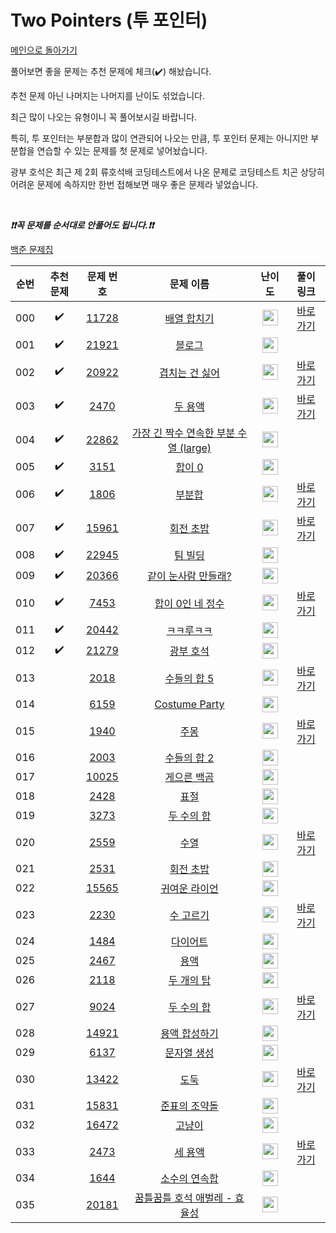 # Two Pointers (투 포인터)

[메인으로 돌아가기](https://github.com/tony9402/baekjoon)

풀어보면 좋을 문제는 추천 문제에 체크(:heavy_check_mark:) 해놨습니다.

추천 문제 아닌 나머지는 나머지를 난이도 섞었습니다.

최근 많이 나오는 유형이니 꼭 풀어보시길 바랍니다.

특히, 투 포인터는 부분합과 많이 연관되어 나오는 만큼, 투 포인터 문제는 아니지만 부분합을 연습할 수 있는 문제를 첫 문제로 넣어놨습니다.

광부 호석은 최근 제 2회 류호석배 코딩테스트에서 나온 문제로 코딩테스트 치곤 상당히 어려운 문제에 속하지만 한번 접해보면 매우 좋은 문제라 넣었습니다.

<br>

***❗️❗️꼭 문제를 순서대로 안풀어도 됩니다.❗️❗️***

[백준 문제집](https://www.acmicpc.net/workbook/view/6782)


|순번|추천 문제|문제 번호|문제 이름|난이도|풀이 링크|
|:--:|:--:|:--:|:--:|:--:|:--:|
|000|:heavy_check_mark:|<a href="https://www.acmicpc.net/problem/11728" target="_blank">11728</a>|<a href="https://www.acmicpc.net/problem/11728" target="_blank">배열 합치기</a>|<img height="25px" width="25px" src="https://static.solved.ac/tier_small/6.svg"/>|<a href="https://github.com/tony9402/algorithm-solutions/tree/main/solutions/baekjoon/11728" target="_blank">바로 가기</a>|
|001|:heavy_check_mark:|<a href="https://www.acmicpc.net/problem/21921" target="_blank">21921</a>|<a href="https://www.acmicpc.net/problem/21921" target="_blank">블로그</a>|<img height="25px" width="25px" src="https://static.solved.ac/tier_small/8.svg"/>||
|002|:heavy_check_mark:|<a href="https://www.acmicpc.net/problem/20922" target="_blank">20922</a>|<a href="https://www.acmicpc.net/problem/20922" target="_blank">겹치는 건 싫어</a>|<img height="25px" width="25px" src="https://static.solved.ac/tier_small/10.svg"/>|<a href="https://github.com/tony9402/algorithm-solutions/tree/main/solutions/baekjoon/20922" target="_blank">바로 가기</a>|
|003|:heavy_check_mark:|<a href="https://www.acmicpc.net/problem/2470" target="_blank">2470</a>|<a href="https://www.acmicpc.net/problem/2470" target="_blank">두 용액</a>|<img height="25px" width="25px" src="https://static.solved.ac/tier_small/11.svg"/>|<a href="https://github.com/tony9402/algorithm-solutions/tree/main/solutions/baekjoon/2470" target="_blank">바로 가기</a>|
|004|:heavy_check_mark:|<a href="https://www.acmicpc.net/problem/22862" target="_blank">22862</a>|<a href="https://www.acmicpc.net/problem/22862" target="_blank">가장 긴 짝수 연속한 부분 수열 (large)</a>|<img height="25px" width="25px" src="https://static.solved.ac/tier_small/11.svg"/>||
|005|:heavy_check_mark:|<a href="https://www.acmicpc.net/problem/3151" target="_blank">3151</a>|<a href="https://www.acmicpc.net/problem/3151" target="_blank">합이 0</a>|<img height="25px" width="25px" src="https://static.solved.ac/tier_small/12.svg"/>||
|006|:heavy_check_mark:|<a href="https://www.acmicpc.net/problem/1806" target="_blank">1806</a>|<a href="https://www.acmicpc.net/problem/1806" target="_blank">부분합</a>|<img height="25px" width="25px" src="https://static.solved.ac/tier_small/12.svg"/>|<a href="https://github.com/tony9402/algorithm-solutions/tree/main/solutions/baekjoon/1806" target="_blank">바로 가기</a>|
|007|:heavy_check_mark:|<a href="https://www.acmicpc.net/problem/15961" target="_blank">15961</a>|<a href="https://www.acmicpc.net/problem/15961" target="_blank">회전 초밥</a>|<img height="25px" width="25px" src="https://static.solved.ac/tier_small/12.svg"/>|<a href="https://github.com/tony9402/algorithm-solutions/tree/main/solutions/baekjoon/15961" target="_blank">바로 가기</a>|
|008|:heavy_check_mark:|<a href="https://www.acmicpc.net/problem/22945" target="_blank">22945</a>|<a href="https://www.acmicpc.net/problem/22945" target="_blank">팀 빌딩</a>|<img height="25px" width="25px" src="https://static.solved.ac/tier_small/12.svg"/>||
|009|:heavy_check_mark:|<a href="https://www.acmicpc.net/problem/20366" target="_blank">20366</a>|<a href="https://www.acmicpc.net/problem/20366" target="_blank">같이 눈사람 만들래?</a>|<img height="25px" width="25px" src="https://static.solved.ac/tier_small/13.svg"/>||
|010|:heavy_check_mark:|<a href="https://www.acmicpc.net/problem/7453" target="_blank">7453</a>|<a href="https://www.acmicpc.net/problem/7453" target="_blank">합이 0인 네 정수</a>|<img height="25px" width="25px" src="https://static.solved.ac/tier_small/14.svg"/>|<a href="https://github.com/tony9402/algorithm-solutions/tree/main/solutions/baekjoon/7453" target="_blank">바로 가기</a>|
|011|:heavy_check_mark:|<a href="https://www.acmicpc.net/problem/20442" target="_blank">20442</a>|<a href="https://www.acmicpc.net/problem/20442" target="_blank">ㅋㅋ루ㅋㅋ</a>|<img height="25px" width="25px" src="https://static.solved.ac/tier_small/14.svg"/>||
|012|:heavy_check_mark:|<a href="https://www.acmicpc.net/problem/21279" target="_blank">21279</a>|<a href="https://www.acmicpc.net/problem/21279" target="_blank">광부 호석</a>|<img height="25px" width="25px" src="https://static.solved.ac/tier_small/16.svg"/>||
|013||<a href="https://www.acmicpc.net/problem/2018" target="_blank">2018</a>|<a href="https://www.acmicpc.net/problem/2018" target="_blank">수들의 합 5</a>|<img height="25px" width="25px" src="https://static.solved.ac/tier_small/6.svg"/>|<a href="https://github.com/tony9402/algorithm-solutions/tree/main/solutions/baekjoon/2018" target="_blank">바로 가기</a>|
|014||<a href="https://www.acmicpc.net/problem/6159" target="_blank">6159</a>|<a href="https://www.acmicpc.net/problem/6159" target="_blank">Costume Party</a>|<img height="25px" width="25px" src="https://static.solved.ac/tier_small/6.svg"/>||
|015||<a href="https://www.acmicpc.net/problem/1940" target="_blank">1940</a>|<a href="https://www.acmicpc.net/problem/1940" target="_blank">주몽</a>|<img height="25px" width="25px" src="https://static.solved.ac/tier_small/7.svg"/>|<a href="https://github.com/tony9402/algorithm-solutions/tree/main/solutions/baekjoon/1940" target="_blank">바로 가기</a>|
|016||<a href="https://www.acmicpc.net/problem/2003" target="_blank">2003</a>|<a href="https://www.acmicpc.net/problem/2003" target="_blank">수들의 합 2</a>|<img height="25px" width="25px" src="https://static.solved.ac/tier_small/7.svg"/>||
|017||<a href="https://www.acmicpc.net/problem/10025" target="_blank">10025</a>|<a href="https://www.acmicpc.net/problem/10025" target="_blank">게으른 백곰</a>|<img height="25px" width="25px" src="https://static.solved.ac/tier_small/8.svg"/>||
|018||<a href="https://www.acmicpc.net/problem/2428" target="_blank">2428</a>|<a href="https://www.acmicpc.net/problem/2428" target="_blank">표절</a>|<img height="25px" width="25px" src="https://static.solved.ac/tier_small/8.svg"/>||
|019||<a href="https://www.acmicpc.net/problem/3273" target="_blank">3273</a>|<a href="https://www.acmicpc.net/problem/3273" target="_blank">두 수의 합</a>|<img height="25px" width="25px" src="https://static.solved.ac/tier_small/8.svg"/>||
|020||<a href="https://www.acmicpc.net/problem/2559" target="_blank">2559</a>|<a href="https://www.acmicpc.net/problem/2559" target="_blank">수열</a>|<img height="25px" width="25px" src="https://static.solved.ac/tier_small/8.svg"/>|<a href="https://github.com/tony9402/algorithm-solutions/tree/main/solutions/baekjoon/2559" target="_blank">바로 가기</a>|
|021||<a href="https://www.acmicpc.net/problem/2531" target="_blank">2531</a>|<a href="https://www.acmicpc.net/problem/2531" target="_blank">회전 초밥</a>|<img height="25px" width="25px" src="https://static.solved.ac/tier_small/10.svg"/>||
|022||<a href="https://www.acmicpc.net/problem/15565" target="_blank">15565</a>|<a href="https://www.acmicpc.net/problem/15565" target="_blank">귀여운 라이언</a>|<img height="25px" width="25px" src="https://static.solved.ac/tier_small/10.svg"/>||
|023||<a href="https://www.acmicpc.net/problem/2230" target="_blank">2230</a>|<a href="https://www.acmicpc.net/problem/2230" target="_blank">수 고르기</a>|<img height="25px" width="25px" src="https://static.solved.ac/tier_small/11.svg"/>|<a href="https://github.com/tony9402/algorithm-solutions/tree/main/solutions/baekjoon/2230" target="_blank">바로 가기</a>|
|024||<a href="https://www.acmicpc.net/problem/1484" target="_blank">1484</a>|<a href="https://www.acmicpc.net/problem/1484" target="_blank">다이어트</a>|<img height="25px" width="25px" src="https://static.solved.ac/tier_small/11.svg"/>||
|025||<a href="https://www.acmicpc.net/problem/2467" target="_blank">2467</a>|<a href="https://www.acmicpc.net/problem/2467" target="_blank">용액</a>|<img height="25px" width="25px" src="https://static.solved.ac/tier_small/11.svg"/>||
|026||<a href="https://www.acmicpc.net/problem/2118" target="_blank">2118</a>|<a href="https://www.acmicpc.net/problem/2118" target="_blank">두 개의 탑</a>|<img height="25px" width="25px" src="https://static.solved.ac/tier_small/11.svg"/>||
|027||<a href="https://www.acmicpc.net/problem/9024" target="_blank">9024</a>|<a href="https://www.acmicpc.net/problem/9024" target="_blank">두 수의 합</a>|<img height="25px" width="25px" src="https://static.solved.ac/tier_small/11.svg"/>|<a href="https://github.com/tony9402/algorithm-solutions/tree/main/solutions/baekjoon/9024" target="_blank">바로 가기</a>|
|028||<a href="https://www.acmicpc.net/problem/14921" target="_blank">14921</a>|<a href="https://www.acmicpc.net/problem/14921" target="_blank">용액 합성하기</a>|<img height="25px" width="25px" src="https://static.solved.ac/tier_small/11.svg"/>||
|029||<a href="https://www.acmicpc.net/problem/6137" target="_blank">6137</a>|<a href="https://www.acmicpc.net/problem/6137" target="_blank">문자열 생성</a>|<img height="25px" width="25px" src="https://static.solved.ac/tier_small/12.svg"/>||
|030||<a href="https://www.acmicpc.net/problem/13422" target="_blank">13422</a>|<a href="https://www.acmicpc.net/problem/13422" target="_blank">도둑</a>|<img height="25px" width="25px" src="https://static.solved.ac/tier_small/12.svg"/>|<a href="https://github.com/tony9402/algorithm-solutions/tree/main/solutions/baekjoon/13422" target="_blank">바로 가기</a>|
|031||<a href="https://www.acmicpc.net/problem/15831" target="_blank">15831</a>|<a href="https://www.acmicpc.net/problem/15831" target="_blank">준표의 조약돌</a>|<img height="25px" width="25px" src="https://static.solved.ac/tier_small/12.svg"/>||
|032||<a href="https://www.acmicpc.net/problem/16472" target="_blank">16472</a>|<a href="https://www.acmicpc.net/problem/16472" target="_blank">고냥이</a>|<img height="25px" width="25px" src="https://static.solved.ac/tier_small/12.svg"/>||
|033||<a href="https://www.acmicpc.net/problem/2473" target="_blank">2473</a>|<a href="https://www.acmicpc.net/problem/2473" target="_blank">세 용액</a>|<img height="25px" width="25px" src="https://static.solved.ac/tier_small/13.svg"/>|<a href="https://github.com/tony9402/algorithm-solutions/tree/main/solutions/baekjoon/2473" target="_blank">바로 가기</a>|
|034||<a href="https://www.acmicpc.net/problem/1644" target="_blank">1644</a>|<a href="https://www.acmicpc.net/problem/1644" target="_blank">소수의 연속합</a>|<img height="25px" width="25px" src="https://static.solved.ac/tier_small/13.svg"/>||
|035||<a href="https://www.acmicpc.net/problem/20181" target="_blank">20181</a>|<a href="https://www.acmicpc.net/problem/20181" target="_blank">꿈틀꿈틀 호석 애벌레 - 효율성</a>|<img height="25px" width="25px" src="https://static.solved.ac/tier_small/14.svg"/>||